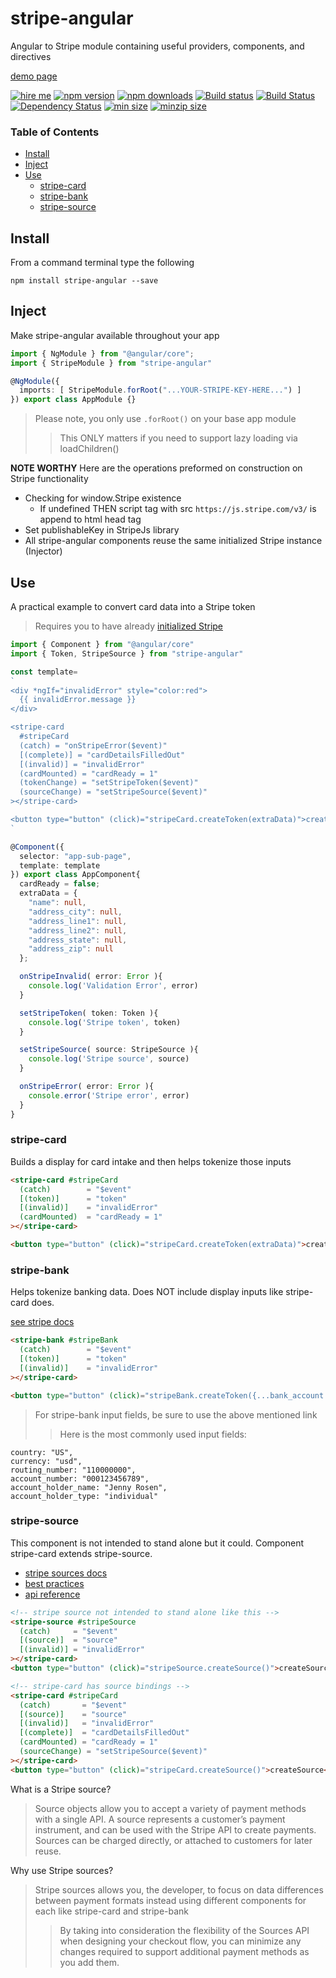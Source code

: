 # stripe-angular
Angular to Stripe module containing useful providers, components, and directives

[demo page](https://ackerapple.github.io/stripe-angular)

[![hire me](https://ackerapple.github.io/resume/assets/images/hire-me-badge.svg)](https://ackerapple.github.io/resume/)
[![npm version](https://badge.fury.io/js/stripe-angular.svg)](http://badge.fury.io/js/stripe-angular)
[![npm downloads](https://img.shields.io/npm/dm/stripe-angular.svg)](https://npmjs.org/stripe-angular)
[![Build status](https://ci.appveyor.com/api/projects/status/djjqn1buycma3rwy/branch/master?svg=true)](https://ci.appveyor.com/project/AckerApple/stripe-angular/branch/master)
[![Build Status](https://travis-ci.org/AckerApple/stripe-angular.svg?branch=master)](https://travis-ci.org/AckerApple/stripe-angular)
[![Dependency Status](https://david-dm.org/ackerapple/stripe-angular.svg)](https://david-dm.org/ackerapple/stripe-angular)
[![min size](https://badgen.net/bundlephobia/min/stripe-angular)](https://bundlephobia.com/result?p=stripe-angular)
[![minzip size](https://badgen.net/bundlephobia/minzip/stripe-angular)](https://bundlephobia.com/result?p=stripe-angular)

### Table of Contents

  - [Install](#install)
  - [Inject](#inject)
  - [Use](#use)
    - [stripe-card](#stripe-card)
    - [stripe-bank](#stripe-bank)
    - [stripe-source](#stripe-source)

## Install
From a command terminal type the following
```
npm install stripe-angular --save
```

## Inject
Make stripe-angular available throughout your app

```typescript
import { NgModule } from "@angular/core";
import { StripeModule } from "stripe-angular"

@NgModule({
  imports: [ StripeModule.forRoot("...YOUR-STRIPE-KEY-HERE...") ]
}) export class AppModule {}
```

> Please note, you only use `.forRoot()` on your base app module
>> This ONLY matters if you need to support lazy loading via loadChildren()


**NOTE WORTHY**
Here are the operations preformed on construction on Stripe functionality
- Checking for window.Stripe existence
  - If undefined THEN script tag with src `https://js.stripe.com/v3/` is append to html head tag
- Set publishableKey in StripeJs library
- All stripe-angular components reuse the same initialized Stripe instance (Injector)


## Use
A practical example to convert card data into a Stripe token

> Requires you to have already [initialized Stripe](#init)

```typescript
import { Component } from "@angular/core"
import { Token, StripeSource } from "stripe-angular"

const template=
`
<div *ngIf="invalidError" style="color:red">
  {{ invalidError.message }}
</div>

<stripe-card
  #stripeCard
  (catch) = "onStripeError($event)"
  [(complete)] = "cardDetailsFilledOut"
  [(invalid)] = "invalidError"
  (cardMounted) = "cardReady = 1"
  (tokenChange) = "setStripeToken($event)"
  (sourceChange) = "setStripeSource($event)"
></stripe-card>

<button type="button" (click)="stripeCard.createToken(extraData)">createToken</button>
`

@Component({
  selector: "app-sub-page",
  template: template
}) export class AppComponent{
  cardReady = false;
  extraData = {
    "name": null,
    "address_city": null,
    "address_line1": null,
    "address_line2": null,
    "address_state": null,
    "address_zip": null
  };

  onStripeInvalid( error: Error ){
    console.log('Validation Error', error)
  }

  setStripeToken( token: Token ){
    console.log('Stripe token', token)
  }

  setStripeSource( source: StripeSource ){
    console.log('Stripe source', source)
  }

  onStripeError( error: Error ){
    console.error('Stripe error', error)
  }
}
```

### stripe-card
Builds a display for card intake and then helps tokenize those inputs

```html
<stripe-card #stripeCard
  (catch)        = "$event"
  [(token)]      = "token"
  [(invalid)]    = "invalidError"
  (cardMounted)  = "cardReady = 1"
></stripe-card>

<button type="button" (click)="stripeCard.createToken(extraData)">createToken</button>
```

### stripe-bank
Helps tokenize banking data. Does NOT include display inputs like stripe-card does.

[see stripe docs](https://stripe.com/docs/stripe-js/reference#collecting-bank-account-details)
```html
<stripe-bank #stripeBank
  (catch)        = "$event"
  [(token)]      = "token"
  [(invalid)]    = "invalidError"
></stripe-card>

<button type="button" (click)="stripeBank.createToken({...bank_account...})">createToken</button>
```

> For stripe-bank input fields, be sure to use the above mentioned link
>> Here is the most commonly used input fields:
```
country: "US",
currency: "usd",
routing_number: "110000000",
account_number: "000123456789",
account_holder_name: "Jenny Rosen",
account_holder_type: "individual"
```

### stripe-source
This component is not intended to stand alone but it could. Component stripe-card extends stripe-source.

- [stripe sources docs](https://stripe.com/docs/sources)
- [best practices](https://stripe.com/docs/sources/best-practices)
- [api reference](https://stripe.com/docs/stripe-js/reference#stripe-create-source)

```html
<!-- stripe source not intended to stand alone like this -->
<stripe-source #stripeSource
  (catch)     = "$event"
  [(source)]  = "source"
  [(invalid)] = "invalidError"
></stripe-card>
<button type="button" (click)="stripeSource.createSource()">createSource</button>

<!-- stripe-card has source bindings -->
<stripe-card #stripeCard
  (catch)       = "$event"
  [(source)]    = "source"
  [(invalid)]   = "invalidError"
  [(complete)]  = "cardDetailsFilledOut"
  (cardMounted) = "cardReady = 1"
  (sourceChange) = "setStripeSource($event)"
></stripe-card>
<button type="button" (click)="stripeCard.createSource()">createSource</button>
```

What is a Stripe source?
> Source objects allow you to accept a variety of payment methods with a single API. A source represents a customer’s payment instrument, and can be used with the Stripe API to create payments. Sources can be charged directly, or attached to customers for later reuse.

Why use Stripe sources?
> Stripe sources allows you, the developer, to focus on data differences between payment formats instead using different components for each like stripe-card and stripe-bank
>> By taking into consideration the flexibility of the Sources API when designing your checkout flow, you can minimize any changes required to support additional payment methods as you add them.
